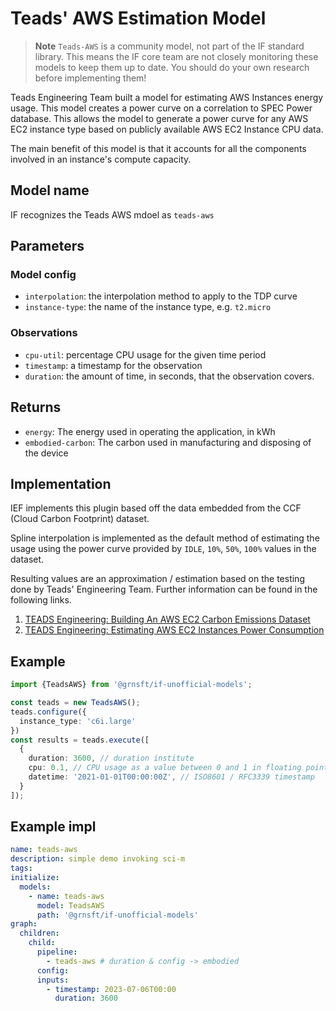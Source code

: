 # Teads' AWS Estimation Model

> **Note**
> `Teads-AWS` is a community model, not part of the IF standard library. This means the IF core team are not closely monitoring these models to keep them up to date. You should do your own research before implementing them!


Teads Engineering Team built a model for estimating AWS Instances energy usage. This model creates a power curve on a correlation to SPEC Power database. This allows the model to generate a power curve for any AWS EC2 instance type based on publicly available AWS EC2 Instance CPU data.

The main benefit of this model is that it accounts for all the components involved in an instance's compute capacity.


## Model name

IF recognizes the Teads AWS mdoel as `teads-aws`

## Parameters

### Model config

- `interpolation`: the interpolation method to apply to the TDP curve
- `instance-type`: the name of the instance type, e.g. `t2.micro`

### Observations

- `cpu-util`: percentage CPU usage for the given time period
- `timestamp`: a timestamp for the observation
- `duration`: the amount of time, in seconds, that the observation covers.

## Returns

- `energy`: The energy used in operating the application, in kWh
- `embodied-carbon`: The carbon used in manufacturing and disposing of the device


## Implementation

IEF implements this plugin based off the data embedded from the CCF (Cloud Carbon Footprint) dataset.

Spline interpolation is implemented as the default method of estimating the usage using the power curve provided by `IDLE`, `10%`, `50%`, `100%` values in the dataset.

Resulting values are an approximation / estimation based on the testing done by Teads' Engineering Team. Further information can be found in the following links.
1. [TEADS Engineering: Building An AWS EC2 Carbon Emissions Dataset](https://medium.com/teads-engineering/building-an-aws-ec2-carbon-emissions-dataset-3f0fd76c98ac)
2. [TEADS Engineering: Estimating AWS EC2 Instances Power Consumption](https://medium.com/teads-engineering/estimating-aws-ec2-instances-power-consumption-c9745e347959)

## Example
```typescript
import {TeadsAWS} from '@grnsft/if-unofficial-models';

const teads = new TeadsAWS();
teads.configure({
  instance_type: 'c6i.large'
})
const results = teads.execute([
  {
    duration: 3600, // duration institute
    cpu: 0.1, // CPU usage as a value between 0 and 1 in floating point number
    datetime: '2021-01-01T00:00:00Z', // ISO8601 / RFC3339 timestamp
  }
]);
```

## Example impl

```yaml
name: teads-aws
description: simple demo invoking sci-m
tags:
initialize:
  models:
    - name: teads-aws
      model: TeadsAWS
      path: '@grnsft/if-unofficial-models'
graph:
  children:
    child:
      pipeline:
        - teads-aws # duration & config -> embodied
      config:
      inputs:
        - timestamp: 2023-07-06T00:00
          duration: 3600
```
